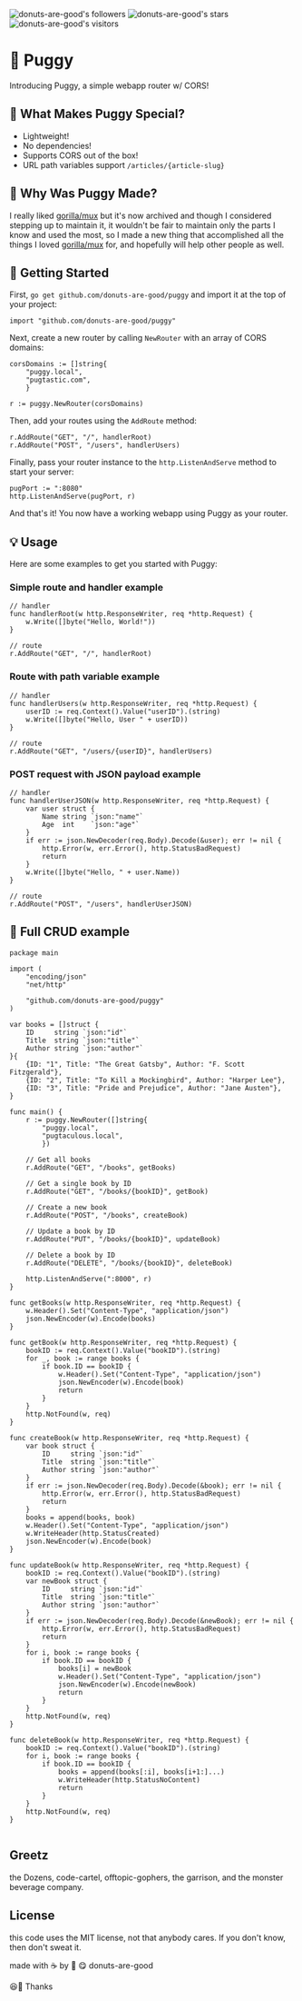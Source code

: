 
![donuts-are-good's followers](https://img.shields.io/github/followers/donuts-are-good?&color=555&style=for-the-badge&label=followers) ![donuts-are-good's stars](https://img.shields.io/github/stars/donuts-are-good?affiliations=OWNER%2CCOLLABORATOR&color=555&style=for-the-badge) ![donuts-are-good's visitors](https://komarev.com/ghpvc/?username=donuts-are-good&color=555555&style=for-the-badge&label=visitors)

# **🐾 Puggy**  
Introducing Puggy, a simple webapp router w/ CORS!

## **🦴 What Makes Puggy Special?**
-	Lightweight! 
-   No dependencies!
-   Supports CORS out of the box!
-   URL path variables support `/articles/{article-slug}`

## **🤔 Why Was Puggy Made?**

I really liked [gorilla/mux](https://github.com/gorilla/mux) but it's now archived and though I considered stepping up to maintain it, it wouldn't be fair to maintain only the parts I know and used the most, so I made a new thing that accomplished all the things I loved [gorilla/mux](https://github.com/gorilla/mux) for, and hopefully will help other people as well.

## **🎉 Getting Started**

First, `go get github.com/donuts-are-good/puggy` and import it at the top of your project:

```
import "github.com/donuts-are-good/puggy"
```

Next, create a new router by calling `NewRouter` with an array of CORS domains:

```
corsDomains := []string{
    "puggy.local", 
    "pugtastic.com",
    }

r := puggy.NewRouter(corsDomains)
```

Then, add your routes using the `AddRoute` method:


```
r.AddRoute("GET", "/", handlerRoot) 
r.AddRoute("POST", "/users", handlerUsers)
```

Finally, pass your router instance to the `http.ListenAndServe` method to start your server:

```
pugPort := ":8080"
http.ListenAndServe(pugPort, r)
```

And that's it! You now have a working webapp using Puggy as your router.

## **💡 Usage**

Here are some examples to get you started with Puggy:

### **Simple route and handler example**

```
// handler
func handlerRoot(w http.ResponseWriter, req *http.Request) { 	
    w.Write([]byte("Hello, World!")) 
}

// route
r.AddRoute("GET", "/", handlerRoot)
```

### **Route with path variable example**

```
// handler
func handlerUsers(w http.ResponseWriter, req *http.Request) {
    userID := req.Context().Value("userID").(string) 	
    w.Write([]byte("Hello, User " + userID)) 
}

// route
r.AddRoute("GET", "/users/{userID}", handlerUsers)
```

### **POST request with JSON payload example**


```
// handler
func handlerUserJSON(w http.ResponseWriter, req *http.Request) { 	
    var user struct { 		
        Name string `json:"name"` 		
        Age  int    `json:"age"` 	
    }  	
    if err := json.NewDecoder(req.Body).Decode(&user); err != nil {
        http.Error(w, err.Error(), http.StatusBadRequest) 		
        return
    }  	
    w.Write([]byte("Hello, " + user.Name)) 
}

// route
r.AddRoute("POST", "/users", handlerUserJSON)
```



## **🚀 Full CRUD example**
```
package main

import (
	"encoding/json"
	"net/http"

    "github.com/donuts-are-good/puggy"
)

var books = []struct {
	ID     string `json:"id"`
	Title  string `json:"title"`
	Author string `json:"author"`
}{
	{ID: "1", Title: "The Great Gatsby", Author: "F. Scott Fitzgerald"},
	{ID: "2", Title: "To Kill a Mockingbird", Author: "Harper Lee"},
	{ID: "3", Title: "Pride and Prejudice", Author: "Jane Austen"},
}

func main() {
	r := puggy.NewRouter([]string{
        "puggy.local", 
        "pugtaculous.local",
        })
	
	// Get all books
	r.AddRoute("GET", "/books", getBooks)
	
	// Get a single book by ID
	r.AddRoute("GET", "/books/{bookID}", getBook)
	
	// Create a new book
	r.AddRoute("POST", "/books", createBook)
	
	// Update a book by ID
	r.AddRoute("PUT", "/books/{bookID}", updateBook)
	
	// Delete a book by ID
	r.AddRoute("DELETE", "/books/{bookID}", deleteBook)
	
	http.ListenAndServe(":8000", r)
}

func getBooks(w http.ResponseWriter, req *http.Request) {
	w.Header().Set("Content-Type", "application/json")
	json.NewEncoder(w).Encode(books)
}

func getBook(w http.ResponseWriter, req *http.Request) {
	bookID := req.Context().Value("bookID").(string)
	for _, book := range books {
		if book.ID == bookID {
			w.Header().Set("Content-Type", "application/json")
			json.NewEncoder(w).Encode(book)
			return
		}
	}
	http.NotFound(w, req)
}

func createBook(w http.ResponseWriter, req *http.Request) {
	var book struct {
		ID     string `json:"id"`
		Title  string `json:"title"`
		Author string `json:"author"`
	}
	if err := json.NewDecoder(req.Body).Decode(&book); err != nil {
		http.Error(w, err.Error(), http.StatusBadRequest)
		return
	}
	books = append(books, book)
	w.Header().Set("Content-Type", "application/json")
	w.WriteHeader(http.StatusCreated)
	json.NewEncoder(w).Encode(book)
}

func updateBook(w http.ResponseWriter, req *http.Request) {
	bookID := req.Context().Value("bookID").(string)
	var newBook struct {
		ID     string `json:"id"`
		Title  string `json:"title"`
		Author string `json:"author"`
	}
	if err := json.NewDecoder(req.Body).Decode(&newBook); err != nil {
		http.Error(w, err.Error(), http.StatusBadRequest)
		return
	}
	for i, book := range books {
		if book.ID == bookID {
			books[i] = newBook
			w.Header().Set("Content-Type", "application/json")
			json.NewEncoder(w).Encode(newBook)
			return
		}
	}
	http.NotFound(w, req)
}

func deleteBook(w http.ResponseWriter, req *http.Request) {
	bookID := req.Context().Value("bookID").(string)
	for i, book := range books {
		if book.ID == bookID {
			books = append(books[:i], books[i+1:]...)
			w.WriteHeader(http.StatusNoContent)
			return
		}
	}
	http.NotFound(w, req)
}


```



## Greetz

the Dozens, code-cartel, offtopic-gophers, the garrison, and the monster beverage company.

## License

this code uses the MIT license, not that anybody cares. If you don't know, then don't sweat it.

made with ☕ by 🍩 😋 donuts-are-good


😆👏 Thanks
